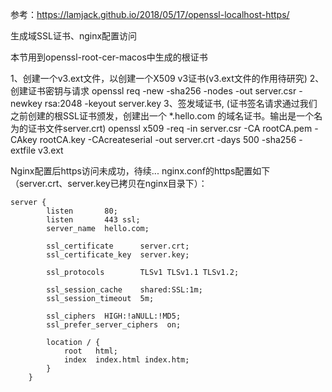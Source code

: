 参考：https://lamjack.github.io/2018/05/17/openssl-localhost-https/

生成域SSL证书、nginx配置访问

本节用到openssl-root-cer-macos中生成的根证书

1、创建一个v3.ext文件，以创建一个X509 v3证书(v3.ext文件的作用待研究)
2、创建证书密钥与请求
openssl req -new -sha256 -nodes -out server.csr -newkey rsa:2048 -keyout server.key
3、签发域证书, (证书签名请求通过我们之前创建的根SSL证书颁发，创建出一个 *.hello.com 的域名证书。输出是一个名为的证书文件server.crt)
openssl x509 -req -in server.csr -CA rootCA.pem -CAkey rootCA.key -CAcreateserial -out server.crt -days 500 -sha256 -extfile v3.ext


Nginx配置后https访问未成功，待续...
nginx.conf的https配置如下（server.crt、server.key已拷贝在nginx目录下）：
```
server {
        listen       80;
        listen       443 ssl;
        server_name  hello.com;

        ssl_certificate      server.crt;
        ssl_certificate_key  server.key;

        ssl_protocols        TLSv1 TLSv1.1 TLSv1.2;

        ssl_session_cache    shared:SSL:1m;
        ssl_session_timeout  5m;

        ssl_ciphers  HIGH:!aNULL:!MD5;
        ssl_prefer_server_ciphers  on;

        location / {
            root   html;
            index  index.html index.htm;
        }
    }
```

